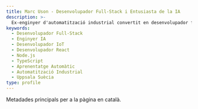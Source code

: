 ```yaml
---
title: Marc Uson - Desenvolupador Full-Stack i Entusiasta de la IA
description: >-
  Ex-enginyer d'automatització industrial convertit en desenvolupador full-stack especialitzat en React, Node.js, IoT i IA. Construint solucions innovadores que connecten els mons digital i físic.
keywords:
  - Desenvolupador Full-Stack
  - Enginyer IA
  - Desenvolupador IoT
  - Desenvolupador React
  - Node.js
  - TypeScript
  - Aprenentatge Automàtic
  - Automatització Industrial
  - Uppsala Suècia
type: profile
---
```


Metadades principals per a la pàgina en català.
